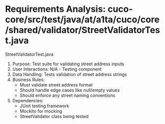 # Requirements Analysis: cuco-core/src/test/java/at/a1ta/cuco/core/shared/validator/StreetValidatorTest.java

StreetValidatorTest.java
1. Purpose: Test suite for validating street address inputs
2. User Interactions: N/A - Testing component
3. Data Handling: Tests validation of street address strings
4. Business Rules:
   - Must validate street address format
   - Should handle edge cases like null/empty values
   - Should enforce any street naming conventions
5. Dependencies:
   - JUnit testing framework
   - Mockito for mocking
   - StreetValidator class being tested